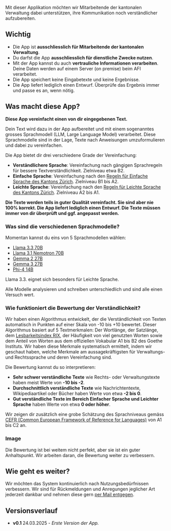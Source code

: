 Mit dieser Applikation möchten wir Mitarbeitende der kantonalen Verwaltung dabei unterstützen, ihre Kommunikation noch verständlicher aufzubereiten.

## Wichtig

- Die App ist **ausschliesslich für Mitarbeitende der kantonalen Verwaltung**.
- Du darfst die App **ausschliesslich für dienstliche Zwecke nutzen**.
- Mit der App kannst du auch **vertrauliche Informationen verarbeiten**. Deine Daten werden auf einem Server (on premise) beim AFI verarbeitet.
- Die App speichert keine Eingabetexte und keine Ergebnisse.
- Die App liefert lediglich einen Entwurf. Überprüfe das Ergebnis immer und passe es an, wenn nötig.

## Was macht diese App?

**Diese App vereinfacht einen von dir eingegebenen Text.**

Dein Text wird dazu in der App aufbereitet und mit einem sogenanntes grosses Sprachmodell (LLM, Large Language Model) verarbeitet. Diese Sprachmodelle sind in der Lage, Texte nach Anweisungen umzuformulieren und dabei zu vereinfachen.

Die App bietet dir drei verschiedene Grade der Vereinfachung:

- **Verständlichere Sprache**: Vereinfachung nach gängigen Sprachregeln für bessere Textverständlichkeit. Zielniveau etwa B2.
- **Einfache Sprache**: Vereinfachung nach den [Regeln für Einfache Sprache des Kantons Zürich](https://www.zh.ch/de/webangebote-entwickeln-und-gestalten/inhalt/inhalte-gestalten/informationen-bereitstellen/umgang-mit-sprache.html). Zielniveau B1 bis A2.
- **Leichte Sprache**: Vereinfachung nach den [Regeln für Leichte Sprache des Kantons Zürich](https://www.zh.ch/de/webangebote-entwickeln-und-gestalten/inhalt/barrierefreiheit/regeln-fuer-leichte-sprache.html). Zielniveau A2 bis A1.

**Die Texte werden teils in guter Qualität vereinfacht. Sie sind aber nie 100% korrekt. Die App liefert lediglich einen Entwurf. Die Texte müssen immer von dir überprüft und ggf. angepasst werden.**

### Was sind die verschiedenen Sprachmodelle?

Momentan kannst du eins von 5 Sprachmodellen wählen:

- [Llama 3.3 70B](https://huggingface.co/meta-llama/Llama-3.3-70B-Instruct)
- [Llama 3.1 Nemotron 70B](https://huggingface.co/nvidia/Llama-3.1-Nemotron-70B-Instruct)
- [Gemma 2 27B](https://huggingface.co/google/gemma-2-27b-it)
- [Gemma 3 27B](https://huggingface.co/google/gemma-3-27b-it)
- [Phi-4 14B](https://huggingface.co/microsoft/phi-4)

Llama 3.3. eignet sich besonders für Leichte Sprache.

Alle Modelle analysieren und schreiben unterschiedlich und sind alle einen Versuch wert.

### Wie funktioniert die Bewertung der Verständlichkeit?

Wir haben einen Algorithmus entwickelt, der die Verständlichkeit von Texten automatisch in Punkten auf einer Skala von -10 bis +10 bewertet. Dieser Algorithmus basiert auf 5 Textmerkmalen: Der Wortlänge, der Satzlänge, dem [Lesbarkeitsindex RIX](https://www.jstor.org/stable/40031755), der Häufigkeit von viel genutzten Worten sowie dem Anteil von Worten aus dem offiziellen Vokabular A1 bis B2 des Goethe Instituts. Wir haben diese Merkmale systematisch ermittelt, indem wir geschaut haben, welche Merkmale am aussagekräftigsten für Verwaltungs- und Rechtssprache und deren Vereinfachung sind.

Die Bewertung kannst du so interpretieren:

- **Sehr schwer verständliche Texte** wie Rechts- oder Verwaltungstexte haben meist Werte von **-10 bis -2**.
- **Durchschnittlich verständliche Texte** wie Nachrichtentexte, Wikipediaartikel oder Bücher haben Werte von etwa **-2 bis 0**.
- **Gut verständliche Texte im Bereich Einfacher Sprache und Leichter Sprache** haben Werte von etwa **0 oder höher**.

Wir zeigen dir zusätzlich eine grobe Schätzung des Sprachniveaus gemäss [CEFR (Common European Framework of Reference for Languages)](https://www.coe.int/en/web/common-european-framework-reference-languages/level-descriptions) von A1 bis C2 an.  

### Image ###

Die Bewertung ist bei weitem nicht perfekt, aber sie ist ein guter Anhaltspunkt. Wir arbeiten daran, die Bewertung weiter zu verbessern.

## Wie geht es weiter?

Wir möchten das System kontinuierlich nach Nutzungsbedürfnissen verbessern. Wir sind für Rückmeldungen und Anregungen jeglicher Art jederzeit dankbar und nehmen diese gern [per Mail entgegen](mailto:patrick.arnecke@statistik.ji.zh.ch).

## Versionsverlauf

- **v0.1** 24.03.2025 - *Erste Version der App.*
